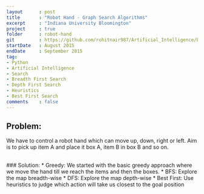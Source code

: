 ```yaml
---
layout      : post
title       : "Robot Hand - Graph Search Algorithms"
excerpt     : "Indiana University Bloomington"
project     : true
folder      : robot-hand
git         : https://github.com/rohitnair987/Artificial_Intelligence/blob/master/Robot_World/Robot_Block_Movement_Automation.py
startDate   : August 2015
endDate     : September 2015
tag:
- Python
- Artificial Intelligence
- Search
- Breadth First Search
- Depth First Search
- Heuristics
- Best First Search
comments    : false
---
```


## Problem:
We have to control a robot hand which can move up, down, right or left. Aim is to pick up item A and place it box A, item B in box B and so on.

<br />
### Solution:
* Greedy: We started with the basic greedy approach where we move the hand till we reach the items and then the boxes.
* BFS: Explore the map breadth-wise
* DFS: Explore the map depth-wise
* Best First: Use heuristics to judge which action will take us closest to the goal position
